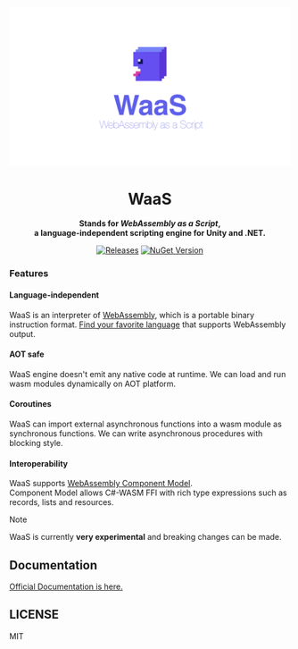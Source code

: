 <div align="center">

<img src="docs/static/img/social-t.svg">

<h1>WaaS</h1>

<strong>
Stands for <i>WebAssembly as a Script</i>, <br>a language-independent scripting engine for Unity and .NET.
</strong>

<br>

[![Releases](https://img.shields.io/github/release/ruccho/WaaS.svg)](https://github.com/ruccho/WaaS/releases)
[![NuGet Version](https://img.shields.io/nuget/v/WaaS.svg)](https://www.nuget.org/packages/WaaS)

</div>

### Features

#### Language-independent

WaaS is an interpreter of [WebAssembly](https://webassembly.org/), which is a portable binary instruction format. [Find your favorite language](https://github.com/appcypher/awesome-wasm-langs) that supports WebAssembly output.

#### AOT safe

WaaS engine doesn't emit any native code at runtime. We can load and run wasm modules dynamically on AOT platform.

#### Coroutines

WaaS can import external asynchronous functions into a wasm module as synchronous functions. We can write asynchronous procedures with blocking style.

#### Interoperability

WaaS supports [WebAssembly Component Model](https://component-model.bytecodealliance.org/).  
Component Model allows C#-WASM FFI with rich type expressions such as records, lists and resources. 

> [!NOTE]
> WaaS is currently **very experimental** and breaking changes can be made.

## Documentation

[Official Documentation is here.](https://ruccho.com/WaaS)

## LICENSE

MIT

